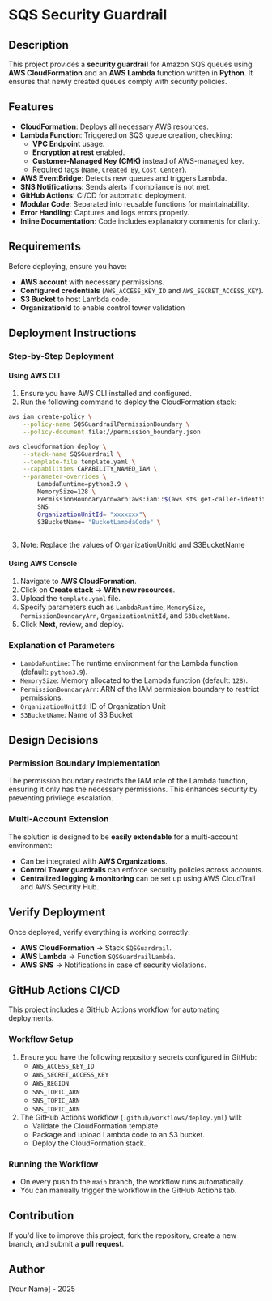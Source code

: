 # SQS Security Guardrail

## Description
This project provides a **security guardrail** for Amazon SQS queues using **AWS CloudFormation** and an **AWS Lambda** function written in **Python**. It ensures that newly created queues comply with security policies.

## Features
- **CloudFormation**: Deploys all necessary AWS resources.
- **Lambda Function**: Triggered on SQS queue creation, checking:
  - **VPC Endpoint** usage.
  - **Encryption at rest** enabled.
  - **Customer-Managed Key (CMK)** instead of AWS-managed key.
  - Required tags (`Name`, `Created By`, `Cost Center`).
- **AWS EventBridge**: Detects new queues and triggers Lambda.
- **SNS Notifications**: Sends alerts if compliance is not met.
- **GitHub Actions**: CI/CD for automatic deployment.
- **Modular Code**: Separated into reusable functions for maintainability.
- **Error Handling**: Captures and logs errors properly.
- **Inline Documentation**: Code includes explanatory comments for clarity.

## Requirements
Before deploying, ensure you have:
- **AWS account** with necessary permissions.
- **Configured credentials** (`AWS_ACCESS_KEY_ID` and `AWS_SECRET_ACCESS_KEY`).
- **S3 Bucket** to host Lambda code.
- **OrganizationId** to enable control tower validation

## Deployment Instructions
### Step-by-Step Deployment
#### Using AWS CLI
1. Ensure you have AWS CLI installed and configured.
2. Run the following command to deploy the CloudFormation stack:
```sh
aws iam create-policy \
    --policy-name SQSGuardrailPermissionBoundary \
    --policy-document file://permission_boundary.json

aws cloudformation deploy \
    --stack-name SQSGuardrail \
    --template-file template.yaml \
    --capabilities CAPABILITY_NAMED_IAM \
    --parameter-overrides \
        LambdaRuntime=python3.9 \
        MemorySize=128 \
        PermissionBoundaryArn=arn:aws:iam::$(aws sts get-caller-identity --query "Account" --output text):policy/SQSGuardrailPermissionBoundary \
        SNS
        OrganizationUnitId= "xxxxxxx"\
        S3BucketName= "BucketLambdaCode" \
        
```
3. Note: Replace the values of OrganizationUnitId and S3BucketName

#### Using AWS Console
1. Navigate to **AWS CloudFormation**.
2. Click on **Create stack** → **With new resources**.
3. Upload the `template.yaml` file.
4. Specify parameters such as `LambdaRuntime`, `MemorySize`, `PermissionBoundaryArn`, `OrganizationUnitId`, and `S3BucketName`.
5. Click **Next**, review, and deploy.

### Explanation of Parameters
- `LambdaRuntime`: The runtime environment for the Lambda function (default: `python3.9`).
- `MemorySize`: Memory allocated to the Lambda function (default: `128`).
- `PermissionBoundaryArn`: ARN of the IAM permission boundary to restrict permissions.
- `OrganizationUnitId`: ID of Organization Unit
- `S3BucketName`: Name of S3 Bucket

## Design Decisions
### Permission Boundary Implementation
The permission boundary restricts the IAM role of the Lambda function, ensuring it only has the necessary permissions. This enhances security by preventing privilege escalation.

### Multi-Account Extension
The solution is designed to be **easily extendable** for a multi-account environment:
- Can be integrated with **AWS Organizations**.
- **Control Tower guardrails** can enforce security policies across accounts.
- **Centralized logging & monitoring** can be set up using AWS CloudTrail and AWS Security Hub.

## Verify Deployment
Once deployed, verify everything is working correctly:
- **AWS CloudFormation** → Stack `SQSGuardrail`.
- **AWS Lambda** → Function `SQSGuardrailLambda`.
- **AWS SNS** → Notifications in case of security violations.

## GitHub Actions CI/CD
This project includes a GitHub Actions workflow for automating deployments.

### Workflow Setup
1. Ensure you have the following repository secrets configured in GitHub:
   - `AWS_ACCESS_KEY_ID`
   - `AWS_SECRET_ACCESS_KEY`
   - `AWS_REGION`
   - `SNS_TOPIC_ARN`
   - `SNS_TOPIC_ARN`
   - `SNS_TOPIC_ARN`
2. The GitHub Actions workflow (`.github/workflows/deploy.yml`) will:
   - Validate the CloudFormation template.
   - Package and upload Lambda code to an S3 bucket.
   - Deploy the CloudFormation stack.

### Running the Workflow
- On every push to the `main` branch, the workflow runs automatically.
- You can manually trigger the workflow in the GitHub Actions tab.

## Contribution
If you'd like to improve this project, fork the repository, create a new branch, and submit a **pull request**.

## Author
[Your Name] - 2025

